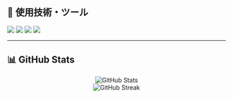 ## 🧰 使用技術・ツール

<p>
  <img src="https://img.shields.io/badge/Unity-100000?style=for-the-badge&logo=unity&logoColor=white" />
  <img src="https://img.shields.io/badge/C%23-239120?style=for-the-badge&logo=c-sharp&logoColor=white" />
  <img src="https://img.shields.io/badge/TypeScript-3178c6?style=for-the-badge&logo=typescript&logoColor=white" />
  <img src="https://img.shields.io/badge/React-20232A?style=for-the-badge&logo=react&logoColor=61DAFB" />
</p>

---

## 📊 GitHub Stats

<p align="center">
  <img src="https://github-readme-stats.vercel.app/api?username=Yugo0716&show_icons=true&theme=tokyonight" alt="GitHub Stats" />
  <br />
  <img src="https://github-readme-streak-stats.herokuapp.com?user=Yugo0716&theme=tokyonight&date_format=M%20j%5B%2C%20Y%5D" alt="GitHub Streak" />
</p>
